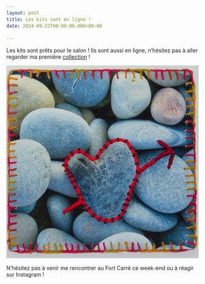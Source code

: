 ```yaml
---
layout: post
title: Les kits sont en ligne !
date: 2024-09-22T00:00:00.000+00:00

---
```



Les kits sont prêts pour le salon ! Ils sont aussi en ligne, n’hésitez pas à aller regarder ma première <a href="https://www.filenphotos.fr/kit">collection</a> !

![](/images/pour_commencer_DxO.jpg)

N’hésitez pas à venir me rencontrer au Fort Carré ce week-end ou à réagir sur Instagram !